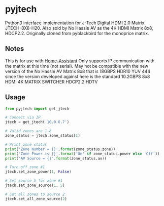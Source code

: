 
# pyjtech
Python3 interface implementation for J-Tech Digital HDMI 2.0 Matrix JTECH-8X8-H20. Also sold by No Hassle AV as the 4K HDMI Matrix 8x8, HDCP2.2. Originally cloned from pyblackbird for the monoprice matrix.

## Notes
This is for use with [Home-Assistant](http://home-assistant.io)
Only supports IP communication with the matrix at this time (not serial).
May not be compatible with the new version of the No Hassle AV Matrix 8x8 that is 18GBPS HDR10 YUV 444 since the version developed against here is the standard 10.2GBPS 8x8 HDMI 4K MATRIX SWITCHER HDCP2.2 HDTV

## Usage
```python
from pyjtech import get_jtech

# Connect via IP
jtech = get_jtech('10.0.0.7')

# Valid zones are 1-8
zone_status = jtech.zone_status(1)

# Print zone status
print('Zone Number = {}'.format(zone_status.zone))
print('Zone Power is {}'.format('On' if zone_status.power else 'Off'))
print('AV Source = {}'.format(zone_status.av))

# Turn off zone #1
jtech.set_zone_power(1, False)

# Set source 5 for zone #1
jtech.set_zone_source(1, 5)

# Set all zones to source 2
jtech.set_all_zone_source(2)

```
